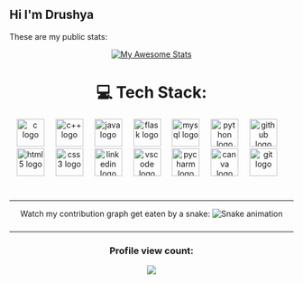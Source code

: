 ## Hi  I'm Drushya 
These are my public stats:

[<div align="center">![My Awesome Stats](https://awesome-github-stats.azurewebsites.net/user-stats/Drushyagowda17?cardType=github&theme=dark&preferLogin=false&Title=7378D9&Border=7378D9&Text=60CA78)](https://git.io/awesome-stats-card)
# 💻 Tech Stack:

<div align="center">
  <img src="https://skillicons.dev/icons?i=c" height="49" alt="c logo"  />
  <img width="12" />
   <img src="https://skillicons.dev/icons?i=c" height="49" alt="c++ logo"  />
  <img width="12" /> <img src="https://skillicons.dev/icons?i=c" height="49" alt="java logo"  />
  <img width="12" />
   <img src="https://skillicons.dev/icons?i=c" height="49" alt="flask logo"  />
  <img width="12" />
  <img src="https://cdn.jsdelivr.net/gh/devicons/devicon/icons/mysql/mysql-original.svg" height="49" alt="mysql logo"  />
  <img width="12" />
  <img src="https://cdn.jsdelivr.net/gh/devicons/devicon/icons/python/python-original.svg" height="49" alt="python logo"  />
  <img width="12" />
  <img src="https://cdn.jsdelivr.net/gh/devicons/devicon/icons/github/github-original.svg" height="49" alt="github logo"  />
  <img width="12" /> 
  <img src="https://skillicons.dev/icons?i=html" height="49" alt="html5 logo"  />
  <img width="12" />
  <img src="https://cdn.jsdelivr.net/gh/devicons/devicon/icons/css3/css3-original.svg" height="49" alt="css3 logo"  />
  <img width="12" />
  <a href="https://www.linkedin.com/in/Drushya Gowda g m ">
  <img src="https://skillicons.dev/icons?i=linkedin" height="49" alt="linkedin logo" ></a>
  <img width="12" />
  <img src="https://skillicons.dev/icons?i=vscode" height="49" alt="vscode logo"  />
  <img width="12" />
  <img src="https://cdn.jsdelivr.net/gh/devicons/devicon/icons/pycharm/pycharm-original.svg" height="49" alt="pycharm logo"  />
  <img width="12" />
  <img src="https://cdn.jsdelivr.net/gh/devicons/devicon/icons/canva/canva-original.svg" height="49" alt="canva logo"  />
  <img width="12" />
  <img src="https://cdn.jsdelivr.net/gh/devicons/devicon/icons/git/git-original.svg" height="49" alt="git logo"  />
  <img width="12" />
 
</div>
<!--
<div align="left">
  <img src="https://skillicons.dev/icons?i=github" height="40" alt="github logo"  />
  <img width="12" />
  <img src="https://skillicons.dev/icons?i=vercel" height="40" alt="vercel logo"  />
  <img width="12" />
  <img src="https://cdn.jsdelivr.net/gh/devicons/devicon/icons/gimp/gimp-original.svg" height="40" alt="gimp logo"  />
  <img width="12" />
  <img src="https://skillicons.dev/icons?i=bash" height="40" alt="bash logo"  />
  <img width="12" />
  <img src="https://skillicons.dev/icons?i=eclipse" height="40" alt="eclipseide logo"  />
</div>
-->
<br />


### 
---
Watch my contribution graph get eaten by a snake:
<img src="https://raw.githubusercontent.com/alanbennyofficial/Drushyagowda17/output/snake.svg" alt="Snake animation" />
###
---
### Profile view count:
<div align="center">
  <img src="https://profile-counter.glitch.me/Drushyagowda17/count.svg?"  />
</div>

###
